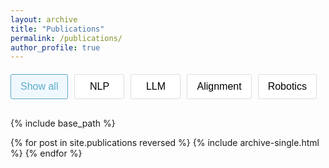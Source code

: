 ```yaml
---
layout: archive
title: "Publications"
permalink: /publications/
author_profile: true
---
```


<div class="filter-buttons">
  <button class="filter-btn active" data-filter="all">Show all</button>
  <button class="filter-btn" data-filter="nlp">NLP</button>
  <button class="filter-btn" data-filter="llm">LLM</button>
  <button class="filter-btn" data-filter="alignment">Alignment</button>
  <button class="filter-btn" data-filter="robotics">Robotics</button>
</div>

<style>
  .filter-buttons {
    display: flex;
    flex-wrap: wrap;
    gap: 10px;
    margin: 20px 0 30px 0;
  }

  .filter-btn {
    padding: 10px 15px;
    background-color: white;
    border: 1px solid #ddd;
    border-radius: 3px;
    cursor: pointer;
    font-size: 16px;
    transition: all 0.3s ease;
    min-width: 80px;
    text-align: center;
  }

  .filter-btn:hover {
    background-color: #f5f5f5;
  }

  .filter-btn.active {
    background-color: #f0f8ff !important;
    color: #5aabca !important; 
    border-color: #5aabca !important;
  }
</style>

<script src="{{ site.baseurl }}/assets/js/filter.js"></script>

{% include base_path %}

{% for post in site.publications reversed %}
  {% include archive-single.html %}
{% endfor %}